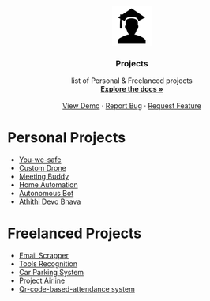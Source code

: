 
<!-- PROJECT LOGO -->
<br />
<div align="center">
  <a href="https://github.com/Yuvraj-kadale/Projects">
    <img src="logo.png" alt="Logo" width="80" height="80">
  </a>

<h3 align="center">Projects</h3>

  <p align="center">
    list of Personal & Freelanced projects
    <br />
    <a href="https://github.com/Yuvraj-kadale/Projects"><strong>Explore the docs »</strong></a>
    <br />
    <br />
    <a href="https://github.com/Yuvraj-kadale/Projects">View Demo</a>
    ·
    <a href="https://github.com/Yuvraj-kadale/Projects">Report Bug</a>
    ·
    <a href=https://github.com/Yuvraj-kadale/Projects>Request Feature</a>
  </p>
</div>

<!-- TABLE OF CONTENTS 
<details>
  <summary>Personal Projects</summary>
  <ul>
    <li><a href="#">You-we-safe</a></li>
  </ul>
</details>
<details>
  <summary>Freelanced Projects</summary>
  <ul>
    <li><a href="https://github.com/Yuvraj-kadale/QR-code-based-Excel-Attendance">Qr-code-based-attendance system</a></li>
  </ul>
</details> -->

# Personal Projects
<ul>
    <li><a href="#">You-we-safe</a></li>
    <li><a href="#">Custom Drone</a></li>
    <li><a href="#">Meeting Buddy</a></li>
    <li><a href="#">Home Automation</a></li>
    <li><a href="#">Autonomous Bot</a></li>
    <li><a href="#">Athithi Devo Bhava</a></li>

</ul>

# Freelanced Projects
<ul>
    <li><a href="#">Email Scrapper</a></li>
    <li><a href="#">Tools Recognition</a></li>
    <li><a href="https://github.com/Yuvraj-kadale/Car_parking_system">Car Parking System</a></li>
    <li><a href="#">Project Airline</a></li>
    <li><a href="https://github.com/Yuvraj-kadale/QR-code-based-Excel-Attendance">Qr-code-based-attendance system</a></li>
</ul>